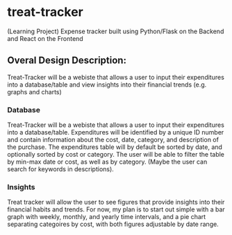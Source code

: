 # treat-tracker
(Learning Project) Expense tracker built using Python/Flask on the Backend and React on the Frontend

## Overal Design Description:
Treat-Tracker will be a webiste that allows a user to input their expenditures into a database/table and view insights into their financial trends (e.g. graphs and charts)

### Database
Treat-Tracker will be a webiste that allows a user to input their expenditures into a database/table. Expenditures will be identified by a unique ID number and contain information about the cost, date, category, and description of the purchase. The expenditures table will by default be sorted by date, and optionally sorted by cost or category. The user will be able to filter the table by min-max date or cost, as well as by category. (Maybe the user can search for keywords in descriptions).

### Insights
Treat tracker will allow the user to see figures that provide insights into their financial habits and trends. For now, my plan is to start out simple with a bar graph with weekly, monthly, and yearly time intervals, and a pie chart separating categoires by cost, with both figures adjustable by date range.
